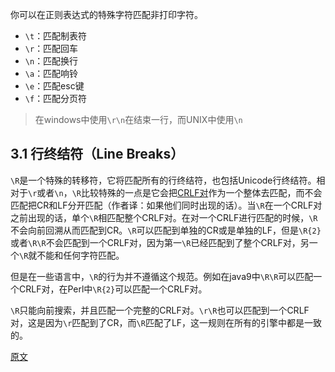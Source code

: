 你可以在正则表达式的特殊字符匹配非打印字符。

- `\t`：匹配制表符
- `\r`：匹配回车
- `\n`：匹配换行
- `\a`：匹配响铃
- `\e`：匹配esc键
- `\f`：匹配分页符

> 在windows中使用`\r\n`在结束一行，而UNIX中使用`\n`

## 3.1 行终结符（Line Breaks）

`\R`是一个特殊的转移符，它将匹配所有的行终结符，也包括Unicode行终结符。相对于`\r`或者`\n`，`\R`比较特殊的一点是它会把[CRLF对]作为一个整体去匹配，而不会匹配把CR和LF分开匹配（作者译：如果他们同时出现的话）。当`\R`在一个CRLF对之前出现的话，单个`\R`相匹配整个CRLF对。在对一个CRLF进行匹配的时候，`\R`不会向前回溯从而匹配到CR。`\R`可以匹配到单独的CR或是单独的LF，但是`\R{2}`或者`\R\R`不会匹配到一个CRLF对，因为第一`\R`已经匹配到了整个CRLF对，另一个`\R`就不能和任何字符匹配。

但是在一些语言中，`\R`的行为并不遵循这个规范。例如在java9中`\R\R`可以匹配一个CRLF对，在Perl中`\R{2}`可以匹配一个CRLF对。

`\R`只能向前搜索，并且匹配一个完整的CRLF对。`\r\R`也可以匹配到一个CRLF对，这是因为`\r`匹配到了CR，而`\R`匹配了LF，这一规则在所有的引擎中都是一致的。

[CRLF对]: https://baike.baidu.com/item/CRLF/7659459?fr=aladdin

[原文](https://www.regular-expressions.info/nonprint.html)
